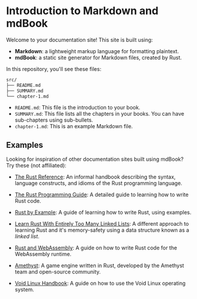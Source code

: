 # Introduction to Markdown and mdBook
Welcome to your documentation site! This site is built using:
 - **Markdown**: a lightweight markup language for formatting plaintext.
 - **mdBook**: a static site generator for Markdown files, created by Rust.

In this repository, you'll see these files:
```txt
src/
├── README.md
├── SUMMARY.md
└── chapter-1.md
```
* `README.md`: This file is the introduction to your book.
* `SUMMARY.md`: This file lists all the chapters in your books. You can have sub-chapters using sub-bullets.
* `chapter-1.md`: This is an example Markdown file.

## Examples
Looking for inspiration of other documentation sites built using mdBook? Try these (not affiliated):
 - [The Rust Reference](https://doc.rust-lang.org/reference/): An informal handbook describing the syntax, language constructs, and idioms of the Rust programming language.
 - [The Rust Programming Guide](https://doc.rust-lang.org/book/): A detailed guide to learning how to write Rust code.
 - [Rust by Example](https://doc.rust-lang.org/stable/rust-by-example/): A guide of learning how to write Rust, using examples.
 - [Learn Rust With Entirely Too Many Linked Lists](https://rust-unofficial.github.io/too-many-lists/): A different approach to learning Rust and it's memory-safety using a data structure known as a *linked list*.
 - [Rust and WebAssembly](https://rustwasm.github.io/docs/book/): A guide on how to write Rust code for the WebAssembly runtime.

 - [Amethyst](https://book.amethyst.rs/book/stable/): A game engine written in Rust, developed by the Amethyst team and open-source community.
 - [Void Linux Handbook](https://docs.voidlinux.org/): A guide on how to use the Void Linux operating system.
